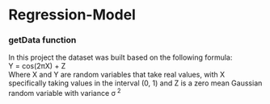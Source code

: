 # Regression-Model
### getData function

In this project the dataset was built based on the following formula: <br />
Y = cos(2πX) + Z <br />
Where X and Y are random variables that take real values, with X specifically taking values in the interval (0, 1) and Z is a zero mean Gaussian random variable with variance σ<sup> 2 </sup>

